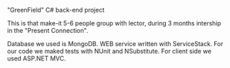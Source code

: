"GreenField" C# back-end project

This is that make-it 5-6 people group with lector, during 3 months intership in the "Present Connection".

Database we used is MongoDB.
WEB service written with ServiceStack.
For our code we maked tests with NUnit and NSubstitute.
For client side we used ASP.NET MVC.

